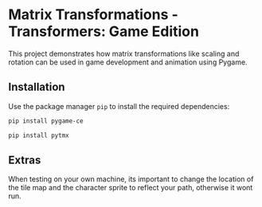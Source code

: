 # Matrix Transformations - Transformers: Game Edition

This project demonstrates how matrix transformations like scaling and rotation can be used in game development and animation using Pygame.

## Installation

Use the package manager `pip` to install the required dependencies:
```bash
pip install pygame-ce

pip install pytmx
```
## Extras

When testing on your own machine, its important to change the location of the tile map
and the character sprite to reflect your path, otherwise it wont run.
